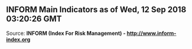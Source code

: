 ## INFORM Main Indicators as of Wed, 12 Sep 2018 03:20:26 GMT

Source: **INFORM (Index For Risk Management) - http://www.inform-index.org**